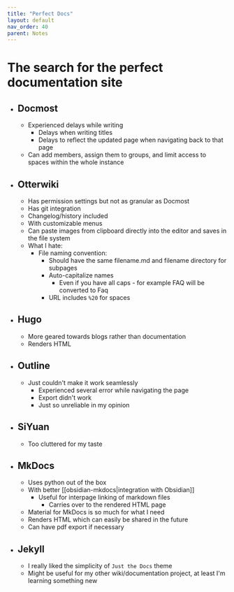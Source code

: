 ```yaml
---
title: "Perfect Docs"
layout: default
nav_order: 40
parent: Notes 
---
```


# The search for the perfect documentation site
- ## Docmost
	- Experienced delays while writing
		- Delays when writing titles
		- Delays to reflect the updated page when navigating back to that page
	- Can add members, assign them to groups, and limit access to spaces within the whole instance
- ## Otterwiki
	- Has permission settings but not as granular as Docmost
	- Has git integration
	- Changelog/history included
	- With customizable menus
	- Can paste images from clipboard directly into the editor and saves in the file system
	- What I hate:
		- File naming convention:
			- Should have the same filename.md and filename directory for subpages
			- Auto-capitalize names
				- Even if you have all caps - for example FAQ will be converted to Faq
			- URL includes `%20` for spaces
- ## Hugo
	- More geared towards blogs rather than documentation
	- Renders HTML
- ## Outline
	- Just couldn't make it work seamlessly
		- Experienced several error while navigating the page
		- Export didn't work
		- Just so unreliable in my opinion
- ## SiYuan
	- Too cluttered for my taste
- ## MkDocs
	- Uses python out of the box
	- With better [[obsidian-mkdocs|integration with Obsidian]]
		- Useful for interpage linking of markdown files
			- Carries over to the rendered HTML page
	- Material for MkDocs is so much for what I need
	- Renders HTML which can easily be shared in the future
	- Can have pdf export if necessary
- ## Jekyll
	- I really liked the simplicity of `Just the Docs` theme
	- Might be useful for my other wiki/documentation project, at least I'm learning something new
